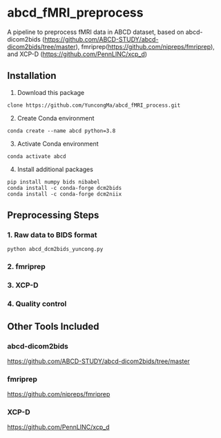 # abcd_fMRI_preprocess
A pipeline to preprocess fMRI data in ABCD dataset, based on abcd-dicom2bids (https://github.com/ABCD-STUDY/abcd-dicom2bids/tree/master), fmriprep(https://github.com/nipreps/fmriprep), and XCP-D (https://github.com/PennLINC/xcp_d)

## Installation
1. Download this package
```
clone https://github.com/YuncongMa/abcd_fMRI_process.git
```

2. Create Conda environment
```
conda create --name abcd python=3.8
```

3. Activate Conda environment
```
conda activate abcd
```

4. Install additional packages
```
pip install numpy bids nibabel
conda install -c conda-forge dcm2bids
conda install -c conda-forge dcm2niix
```

## Preprocessing Steps
### 1. Raw data to BIDS format
```
python abcd_dcm2bids_yuncong.py
```
### 2. fmriprep

### 3. XCP-D

### 4. Quality control

## Other Tools Included
### abcd-dicom2bids 
https://github.com/ABCD-STUDY/abcd-dicom2bids/tree/master
### fmriprep 
https://github.com/nipreps/fmriprep
### XCP-D 
https://github.com/PennLINC/xcp_d
